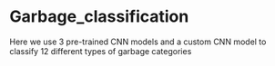 # Garbage_classification

Here we use 3 pre-trained CNN models and a custom CNN model to classify 12 different types of garbage categories
